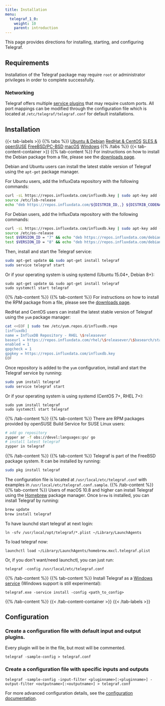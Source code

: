 ```yaml
---
title: Installation
menu:
  telegraf_1_0:
    weight: 10
    parent: introduction
---
```


This page provides directions for installing, starting, and configuring Telegraf.

## Requirements

Installation of the Telegraf package may require `root` or administrator privileges in order to complete successfully.

### Networking

Telegraf offers multiple [service plugins](/telegraf/v1.0/inputs/) that may
require custom ports.
All port mappings can be modified through the configuration file
which is located at `/etc/telegraf/telegraf.conf` for default installations.

## Installation

{{< tab-labels >}}
{{% tabs %}}
  [Ubuntu & Debian](#)
  [RedHat & CentOS](#)
  [SLES & openSUSE](#)
  [FreeBSD/PC-BSD](#)
  [macOS](#)
  [Windows](#)
{{% /tabs %}}
{{< tab-content-container >}}
{{% tab-content %}}
  For instructions on how to install the Debian package from a file, please see the [downloads page](https://influxdata.com/downloads/).

  Debian and Ubuntu users can install the latest stable version of Telegraf using the `apt-get` package manager.

  For Ubuntu users, add the InfluxData repository with the following commands:

  ```bash
  curl -sL https://repos.influxdata.com/influxdb.key | sudo apt-key add -
  source /etc/lsb-release
  echo "deb https://repos.influxdata.com/${DISTRIB_ID,,} ${DISTRIB_CODENAME} stable" | sudo tee /etc/apt/sources.list.d/influxdb.list
  ```

  For Debian users, add the InfluxData repository with the following commands:

  ```bash
  curl -sL https://repos.influxdata.com/influxdb.key | sudo apt-key add -
  source /etc/os-release
  test $VERSION_ID = "7" && echo "deb https://repos.influxdata.com/debian wheezy stable" | sudo tee /etc/apt/sources.list.d/influxdb.list
  test $VERSION_ID = "8" && echo "deb https://repos.influxdata.com/debian jessie stable" | sudo tee /etc/apt/sources.list.d/influxdb.list
  ```

  Then, install and start the Telegraf service:

  ```bash
  sudo apt-get update && sudo apt-get install telegraf
  sudo service telegraf start
  ```

  Or if your operating system is using systemd (Ubuntu 15.04+, Debian 8+):
  ```
  sudo apt-get update && sudo apt-get install telegraf
  sudo systemctl start telegraf
  ```
{{% /tab-content %}}
{{% tab-content %}}
  For instructions on how to install the RPM package from a file, please see the [downloads page](https://influxdata.com/downloads/).

  RedHat and CentOS users can install the latest stable version of Telegraf using the `yum` package manager:

  ```bash
  cat <<EOF | sudo tee /etc/yum.repos.d/influxdb.repo
  [influxdb]
  name = InfluxDB Repository - RHEL \$releasever
  baseurl = https://repos.influxdata.com/rhel/\$releasever/\$basearch/stable
  enabled = 1
  gpgcheck = 1
  gpgkey = https://repos.influxdata.com/influxdb.key
  EOF
  ```

  Once repository is added to the `yum` configuration,
  install and start the Telegraf service by running:

  ```bash
  sudo yum install telegraf
  sudo service telegraf start
  ```

  Or if your operating system is using systemd (CentOS 7+, RHEL 7+):
  ```
  sudo yum install telegraf
  sudo systemctl start telegraf
  ```
{{% /tab-content %}}
{{% tab-content %}}
  There are RPM packages provided by openSUSE Build Service for SUSE Linux users:

  ```bash
  # add go repository
  zypper ar -f obs://devel:languages:go/ go
  # install latest telegraf
  zypper in telegraf
  ```
{{% /tab-content %}}
{{% tab-content %}}
  Telegraf is part of the FreeBSD package system.
  It can be installed by running:

  ```bash
  sudo pkg install telegraf
  ```

  The configuration file is located at `/usr/local/etc/telegraf.conf` with examples in `/usr/local/etc/telegraf.conf.sample`.
{{% /tab-content %}}
{{% tab-content %}}
  Users of macOS 10.8 and higher can install Telegraf using the [Homebrew](http://brew.sh/) package manager.
  Once `brew` is installed, you can install Telegraf by running:

  ```bash
  brew update
  brew install telegraf
  ```

  To have launchd start telegraf at next login:
  ```
  ln -sfv /usr/local/opt/telegraf/*.plist ~/Library/LaunchAgents
  ```
  To load telegraf now:
  ```
  launchctl load ~/Library/LaunchAgents/homebrew.mxcl.telegraf.plist
  ```

  Or, if you don't want/need launchctl, you can just run:
  ```
  telegraf -config /usr/local/etc/telegraf.conf
  ```
{{% /tab-content %}}
{{% tab-content %}}
  Install Telegraf as a [Windows service](https://github.com/influxdata/telegraf/blob/master/docs/WINDOWS_SERVICE.md) (Windows support is still experimental):
  ```
  telegraf.exe -service install -config <path_to_config>
  ```
{{% /tab-content %}}
{{< /tab-content-container >}}
{{< /tab-labels >}}

## Configuration

### Create a configuration file with default input and output plugins.

Every plugin will be in the file, but most will be commented.

```
telegraf -sample-config > telegraf.conf
```

### Create a configuration file with specific inputs and outputs
```
telegraf -sample-config -input-filter <pluginname>[:<pluginname>] -output-filter <outputname>[:<outputname>] > telegraf.conf
```

For more advanced configuration details, see the
[configuration documentation](/telegraf/v1.0/administration/configuration/).
